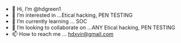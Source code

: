 - 👋 Hi, I’m @hdgreen1
- 👀 I’m interested in ...Etical hacking, PEN TESTING 
- 🌱 I’m currently learning ... SOC
- 💞️ I’m looking to collaborate on ...ANY Etical hacking, PEN TESTING 
- 📫 How to reach me ... hdxvir@gmail.com

<!---
hdgreen1/hdgreen1 is a ✨ special ✨ repository because its `README.md` (this file) appears on your GitHub profile.
You can click the Preview link to take a look at your changes.
--->
